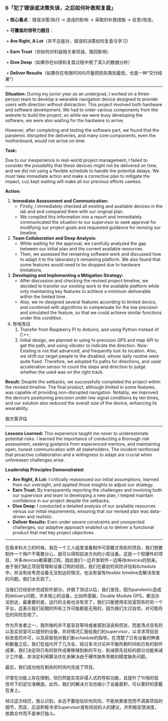 ### **6「犯了错误或决策失误，之后如何补救和复盘」**

​	•	**核心看点**：错误决策/执行 -> 造成的影响 -> 采取的补救措施 -> 反思/改进。

​	•	**可覆盖的领导力题目**：

​	•	**Are Right, A Lot**（并不总是对，错误的决策如何复盘与学习）

​	•	**Earn Trust**（你如何对利益相关者坦诚、挽回影响）

​	•	**Dive Deep**（如果你在纠错和复盘过程中用了深入的数据分析）

​	•	**Deliver Results**（如果你在有限时间内尽量把损失降到最低，也是一种“交付结果”）

-------

**Situation:**
During my junior year as an undergrad, I worked on a three-person team to develop a wearable navigation device designed to provide users with direction without distraction. This project involved both hardware and software development. We had to order various components from the website to build the project, so while we were busy developing the software, we were also waiting for the hardware to arrive. 

However, after completing and testing the software part, we found that the pandemic disrupted the deliveries, and many core components, even the motherboard, would not arrive on time. 

**Task:**

Due to our inexperience in real-world project management, I failed to consider the possibility that these devices might not be delivered on time, and we did not using a flexible schedule to handle the potential delays. We must take immediate action and make a corrective plan to mitigate the impact, cuz kept waiting will make all our previous efforts useless.

**Action:** 

1. **Immediate Assessment and Communication:**
   - Firstly, I immediately checked all existing and available devices in the lab and and compared them with our original plan.
   - We compiled this information into a report and immediately communicated the situation to our supervisor to seek approval for modifying our project goals and requested guidance for revising our timeline.
2. **Team Collaboration and Deep Analysis:**
   - While waiting for the approval, we carefully analyzed the gap between our initial plan and the current available resources.
   - Then, we assessed the remaining software work and discussed how to adapt it to the laboratory’s remaining platform. We also found that some features would need to be dropped due to hardware limitations.
3. **Developing and Implementing a Mitigation Strategy:**
   - After discussion and checking the revised project timeline, we decided to transfer our existing work to the available platform while only maintaining key features to achieve a minimum deliverable within the limited time.
   - Also, we re-designed several features according to limited device, and combined with algorithms to compensate for the low precision and simulated the feature, so that we could achieve similar functions under this condition.
4. 有啥改动
   1. Transfer from Raspberry Pi to Arduino, and using Python instead of C++;
   2. Initial design, we planned to using hi-precision GPS and map API to get the path, and using vibrator to indicate the direction.
      Now: Existing is not that advanced, and frequently lost its location. Also, we shift our target people to the disabled, whose daily routine were quite fixed. Therefore, we adopted fix paths for directions, and used acceleration sensor to count the steps and direction to judge whether the used was on the right track. 

**Result:**
Despite the setbacks, we successfully completed the project within the revised timeline. The final product, although limited in some features, was capable of providing non-disrupted navigation. Notably, we improved the device’s positioning precision under low signal conditions by ten times, and our solution also reduced the overall size of the device, enhancing its wearability.



做方案评估

------

**Lessons Learned:**
This experience taught me never to underestimate potential risks. I learned the importance of conducting a thorough risk assessment, seeking guidance from experienced mentors, and maintaining open, honest communication with all stakeholders. The incident reinforced that proactive collaboration and a willingness to adapt are crucial when unforeseen challenges arise.

**Leadership Principles Demonstrated:**

- **Are Right, A Lot:** I critically reassessed our initial assumptions, learned from our oversight, and applied those insights to adjust our strategy.
- **Earn Trust:** By transparently reporting the challenges and involving both our supervisor and team in developing a new plan, I helped maintain confidence in our project despite the setbacks.
- **Dive Deep:** I conducted a detailed analysis of our available resources versus our initial requirements, ensuring that our revised plan was data-driven and realistic.
- **Deliver Results:** Even under severe constraints and unexpected challenges, our adaptive approach enabled us to deliver a functional product that met key project objectives.

------

在我本科大三的时候，我在一个三人组里准备制作可穿戴式导航的项目，我们想要制作一个用户不需要分心，就可以得知前进方向的小型设备。这是一个软硬件的项目，许多devices都需要订购，因此我们一边开发软件一边等待devices的到来。由于我们缺乏项目管理和设备订购的经验，我们在最初的风险评估和Schedule中，并没有给考虑设备无法到达的情况，也没有留有flexible timeline去解决突发的问题。我们太乐观了。

当我们已经初步完成软件部分，并做了测试以后，我们发现，因为pandemic造成的delivery问题，许多核心的设备，比如传感器，Double Module GPS，都没办法到达，最重要的是，运行的主板也没有货了，我们只能使用实验室现有的另一个平台，这表示我们前期的所有工作可能都是无用的，因为我们太过自信，对可能存在的风险忽视了。

作为开发者之一，我所做的并不是盲目等待或者感到沮丧和慌张，而是清点现有的以及实验室可以提供的设备，并将情况汇报给我们的supervisor，以寻求项目目标改变的许可，以及获取他对我们新schedule的指导。在清楚了已有设备的种类和数量之后，我们在组内开了几次会，经过多次讨论并平衡所剩时间和已有的软件成果，我们决定将已有的软件成果移植到新的平台，削减原先目标的部分功能来减少工作量，并决定利用算法优化来解决由于硬件缺失导致的精度缺失问题。

最后，我们成功地在剩余的时间内完成了项目。

尽管在功能上存在限制，但仍然能实现非侵入式的导航功能，且提升了10倍的低信号下的定位准确度。此外，我们的解决方法也缩小了设备面积，可以更好的穿戴在身上。

经过这次经历，我认识到，永远不要低估任何风险，不能依靠直觉而不调查项目的细节，而且，应该积极寻求Supervisor或有经验的人的建议，并积极反馈进度，依靠合作而不是单打独斗。



